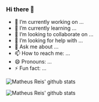 ### Hi there 👋

- 🔭 I’m currently working on ...
- 🌱 I’m currently learning ...
- 👯 I’m looking to collaborate on ...
- 🤔 I’m looking for help with ...
- 💬 Ask me about ...
- 📫 How to reach me: ...
- 😄 Pronouns: ...
- ⚡ Fun fact: ...

![Matheus Reis' github stats](https://github-readme-stats.vercel.app/api?username=math-reis)

![Matheus Reis' github stats](https://github-readme-stats.vercel.app/api?username=math-reis&show_icons=true)

